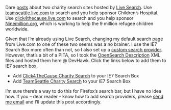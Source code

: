 Dare
[posts](http://www.25hoursaday.com/weblog/PermaLink.aspx?guid=4bf96ba0-1229-4349-ab2b-fb9552da5794)
about two charity search sites hosted by [Live
Search](http://blogs.msdn.com/livesearch/archive/2007/01/22/use-live-search-and-we-ll-donate-to-team-seattle-and-ninemillion-org.aspx).
Use
[teamseattle.live.com](http://teamseattle.live.com/Search/Charity/TeamSeattle/Default.aspx) to
search and you help sponsor Children’s Hospital. Use
[click4thecause.live.com](http://click4thecause.live.com/) to search and
you help sponsor [Ninemillion.org](http://ninemillion.org/), which is
working to help the 9 million refugee children worldwide.

GIven that I’m already using Live Search, changing my default search
page from Live.com to one of these two seems was a no brainer. I use the
IE7 Search Box more often than not, so I also set up a [custom search
provider](http://www.microsoft.com/windows/ie/searchguide/en-en/default.mspx).
However, that’s a bit of a PITA, so I took the [OpenSearch
Description](http://opensearch.a9.com/spec/1.1/description/) XML files
and hosted them here @ DevHawk. Click the links below to add them to IE7
search box.

-   Add [Click4TheCause Charity Search](#) to your IE7 Search Box
-   Add [TeamSeattle Charity Search](#) to your IE7 Search Box

I’m sure there’s a way to do this for Firefox’s search bar, but I have
no idea how. If you – dear reader – know how to add search providers,
please [send me email](mailto:harry.pierson@microsoft.com) and I’ll
update this post accordingly.
